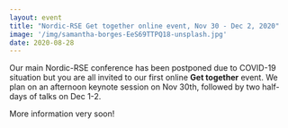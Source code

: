 ```yaml
---
layout: event
title: "Nordic-RSE Get together online event, Nov 30 - Dec 2, 2020"
image: '/img/samantha-borges-EeS69TTPQ18-unsplash.jpg'
date: 2020-08-28
---
```



Our main Nordic-RSE conference has been postponed due to COVID-19 situation but you are all invited to our first
online **Get together** event.  We plan on an afternoon keynote
session on Nov 30th, followed by two half-days of talks on Dec 1-2.

<!--break-->

More information very soon!
